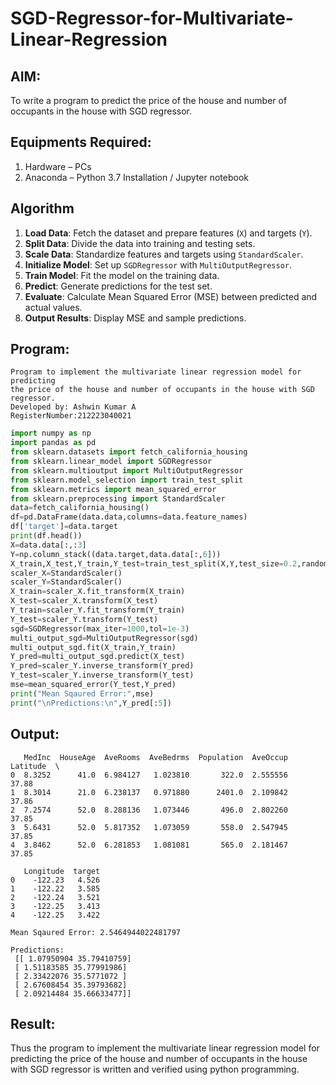 # SGD-Regressor-for-Multivariate-Linear-Regression

## AIM:
To write a program to predict the price of the house and number of occupants in the house with SGD regressor.

## Equipments Required:
1. Hardware – PCs
2. Anaconda – Python 3.7 Installation / Jupyter notebook

## Algorithm

1. **Load Data**: Fetch the dataset and prepare features (`X`) and targets (`Y`).
2. **Split Data**: Divide the data into training and testing sets.
3. **Scale Data**: Standardize features and targets using `StandardScaler`.
4. **Initialize Model**: Set up `SGDRegressor` with `MultiOutputRegressor`.
5. **Train Model**: Fit the model on the training data.
6. **Predict**: Generate predictions for the test set.
7. **Evaluate**: Calculate Mean Squared Error (MSE) between predicted and actual values.
8. **Output Results**: Display MSE and sample predictions. 

## Program:
```
Program to implement the multivariate linear regression model for predicting
the price of the house and number of occupants in the house with SGD regressor.
Developed by: Ashwin Kumar A
RegisterNumber:212223040021 
```
``` python
import numpy as np
import pandas as pd
from sklearn.datasets import fetch_california_housing
from sklearn.linear_model import SGDRegressor
from sklearn.multioutput import MultiOutputRegressor
from sklearn.model_selection import train_test_split
from sklearn.metrics import mean_squared_error
from sklearn.preprocessing import StandardScaler
data=fetch_california_housing()
df=pd.DataFrame(data.data,columns=data.feature_names)
df['target']=data.target
print(df.head())
X=data.data[:,:3]
Y=np.column_stack((data.target,data.data[:,6]))
X_train,X_test,Y_train,Y_test=train_test_split(X,Y,test_size=0.2,random_state=42)
scaler_X=StandardScaler()
scaler_Y=StandardScaler()
X_train=scaler_X.fit_transform(X_train)
X_test=scaler_X.transform(X_test)
Y_train=scaler_Y.fit_transform(Y_train)
Y_test=scaler_Y.transform(Y_test)
sgd=SGDRegressor(max_iter=1000,tol=1e-3)
multi_output_sgd=MultiOutputRegressor(sgd)
multi_output_sgd.fit(X_train,Y_train)
Y_pred=multi_output_sgd.predict(X_test)
Y_pred=scaler_Y.inverse_transform(Y_pred)
Y_test=scaler_Y.inverse_transform(Y_test)
mse=mean_squared_error(Y_test,Y_pred)
print("Mean Sqaured Error:",mse)
print("\nPredictions:\n",Y_pred[:5])
```
## Output:
```
   MedInc  HouseAge  AveRooms  AveBedrms  Population  AveOccup  Latitude  \
0  8.3252      41.0  6.984127   1.023810       322.0  2.555556     37.88   
1  8.3014      21.0  6.238137   0.971880      2401.0  2.109842     37.86   
2  7.2574      52.0  8.288136   1.073446       496.0  2.802260     37.85   
3  5.6431      52.0  5.817352   1.073059       558.0  2.547945     37.85   
4  3.8462      52.0  6.281853   1.081081       565.0  2.181467     37.85   

   Longitude  target  
0    -122.23   4.526  
1    -122.22   3.585  
2    -122.24   3.521  
3    -122.25   3.413  
4    -122.25   3.422  
```
```
Mean Sqaured Error: 2.5464944022481797

Predictions:
 [[ 1.07950904 35.79410759]
 [ 1.51183585 35.77991986]
 [ 2.33422076 35.5771072 ]
 [ 2.67608454 35.39793682]
 [ 2.09214484 35.66633477]]
```
## Result:
Thus the program to implement the multivariate linear regression model for predicting the price of the house and number of occupants in the house with SGD regressor is written and verified using python programming.
